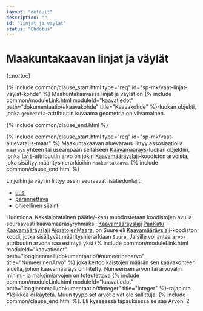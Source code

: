 ```yaml
---
layout: "default"
description: ""
id: "linjat_ja_vaylat"
status: "Ehdotus"
---
```

# Maakuntakaavan linjat ja väylät
{:.no_toc}

<!-- Kommentti ei ollut Ak/yk-työstössä -->

{% include common/clause_start.html type="req" id="sp-mk/vaat-linjat-vaylat-kohde" %}
Maakuntakaavassa linjat ja väylät on {% include common/moduleLink.html moduleId="kaavatiedot" path="dokumentaatio/#kaavakohde" title="Kaavakohde" %}-luokan objekti, jonka ```geometria```-attribuutin kuvaama geometria on viivamainen.

{% include common/clause_end.html %}

{% include common/clause_start.html type="req" id="sp-mk/vaat-aluevaraus-maar" %}
Maakuntakaavan aluevaraus liittyy assosiaatiolla ```maarays``` yhteen tai useampaan sellaiseen [Kaavamaarays](dokumentaatio/#kaavamaarays)-luokan objektiin, jonka ```laji```-attribuutin arvo on jokin [Kaavamääräyslaji](http://uri.suomi.fi/codelist/rytj/RY_Kaavamaarays)-koodiston arvoista, joka sisältyy määrityshierarkioihin ```Maakuntakaava```. 
{% include common/clause_end.html %}

Linjoihin ja väyliin liittyy usein seuraavat lisätiedonlajit:
- [uusi](linkki?)
- [parannettava](?)
- [ohjeellinen sijainti](?)

Huomiona. Kaksiajoratainen päätie/-katu muodostetaan koodistojen avulla seuraavasti kaavamääräsyryhmäksi:
[Kaavamääräyslaji](http://uri.suomi.fi/codelist/rytj/RY_Kaavamaarays) [PaaKatu](http://uri.suomi.fi/codelist/rytj/RY_Kaavamaarays/code/paaKatu)
[Kaavamääräyslaji](http://uri.suomi.fi/codelist/rytj/RY_Kaavamaarays) [AjoratojenMaara](http://uri.suomi.fi/codelist/rytj/RY_Kaavamaarays/code/ajoratojenMaara), on Suure eli [Kaavamääräyslaji](http://uri.suomi.fi/codelist/rytj/RY_Kaavamaarays/)-koodiston koodi, jotka sisältyvät määrityshierarkiaan ```Suure```. Ja sille voi antaa
```arvo```-attribuutin arvona saa esiintyä yksi {% include common/moduleLink.html moduleId="kaavatiedot" path="looginenmalli/dokumentaatio/#numeerinenarvo" title="NumeerinenArvo" %} joka kertoo kaistojen määrän sen kaavakohteen aluella, johon kaavamääräys on liitetty. Numeerisen arvon tai arvovälin minimi- ja maksimiarvojen on toteutettava {% include common/moduleLink.html moduleId="kaavatiedot" path="looginenmalli/dokumentaatio/#integer" title="Integer" %}-rajapinta. Yksikköä ei käytetä. Muun tyyppiset arvot eivät ole sallittuja.
{% include common/clause_end.html %}. Eli kysesessä tapauksessa se saa Arvon: 2
